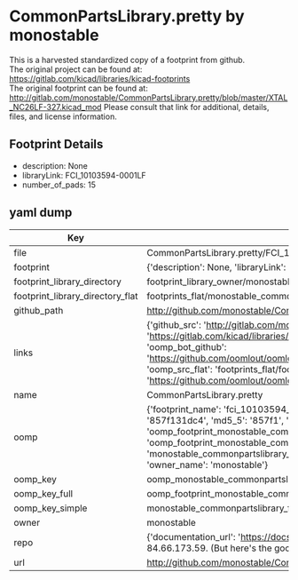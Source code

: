 # CommonPartsLibrary.pretty by monostable  
This is a harvested standardized copy of a footprint from github.  
The original project can be found at:  
https://gitlab.com/kicad/libraries/kicad-footprints  
The original footprint can be found at:
http://gitlab.com/monostable/CommonPartsLibrary.pretty/blob/master/XTAL_NC26LF-327.kicad_mod
Please consult that link for additional, details, files, and license information.  
## Footprint Details
* description: None  
* libraryLink: FCI_10103594-0001LF  
* number_of_pads: 15  
## yaml dump  
| Key | Value |  
| --- | --- |  
| file | CommonPartsLibrary.pretty/FCI_10103594-0001LF.kicad_mod |  
| footprint | {'description': None, 'libraryLink': 'FCI_10103594-0001LF', 'number_of_pads': 15} |  
| footprint_library_directory | footprint_library_owner/monostable_CommonPartsLibrary.pretty |  
| footprint_library_directory_flat | footprints_flat/monostable_commonpartslibrary_fci_10103594_0001lf/working |  
| github_path | http://github.com/monostable/CommonPartsLibrary.pretty/blob/master/FCI_10103594-0001LF.kicad_mod |  
| links | {'github_src': 'http://gitlab.com/monostable/CommonPartsLibrary.pretty/blob/master/XTAL_NC26LF-327.kicad_mod', 'github_src_repo': 'https://gitlab.com/kicad/libraries/kicad-footprints', 'oomp_bot': 'footprints/monostable_commonpartslibrary_fci_10103594_0001lf/working', 'oomp_bot_github': 'https://github.com/oomlout/oomlout_oomp_footprint_bot/tree/main/footprints/monostable_commonpartslibrary_fci_10103594_0001lf/working', 'oomp_src_flat': 'footprints_flat/footprints_flat/monostable_commonpartslibrary_fci_10103594_0001lf/working', 'oomp_src_flat_github': 'https://github.com/oomlout/oomlout_oomp_footprint_src/tree/main/footprints_flat/monostable_commonpartslibrary_fci_10103594_0001lf/working'} |  
| name | CommonPartsLibrary.pretty |  
| oomp | {'footprint_name': 'fci_10103594_0001lf', 'library_name': 'commonpartslibrary', 'md5': '857f131dc4590fdf2a148b4d039d3770', 'md5_10': '857f131dc4', 'md5_5': '857f1', 'md5_6': '857f13', 'oomp_key': 'oomp_monostable_commonpartslibrary_fci_10103594_0001lf', 'oomp_key_extra': 'oomp_footprint_monostable_commonpartslibrary_fci_10103594_0001lf', 'oomp_key_full': 'oomp_footprint_monostable_commonpartslibrary_fci_10103594_0001lf_857f13', 'oomp_key_simple': 'monostable_commonpartslibrary_fci_10103594_0001lf', 'original_filename': 'CommonPartsLibrary.pretty/FCI_10103594-0001LF.kicad_mod', 'owner_name': 'monostable'} |  
| oomp_key | oomp_monostable_commonpartslibrary_fci_10103594_0001lf |  
| oomp_key_full | oomp_footprint_monostable_commonpartslibrary_fci_10103594_0001lf |  
| oomp_key_simple | monostable_commonpartslibrary_fci_10103594_0001lf |  
| owner | monostable |  
| repo | {'documentation_url': 'https://docs.github.com/rest/overview/resources-in-the-rest-api#rate-limiting', 'message': "API rate limit exceeded for 84.66.173.59. (But here's the good news: Authenticated requests get a higher rate limit. Check out the documentation for more details.)"} |  
| url | http://github.com/monostable/CommonPartsLibrary.pretty |  

